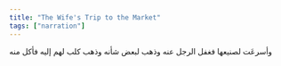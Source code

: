 ```yaml
---
title: "The Wife's Trip to the Market"
tags: ["narration"]
---
```


 وأسرعَت لصنيعها فغفل الرجل عنه وذهب لبعض شأنه وذهب كلب لهم إليه فأكل منه
